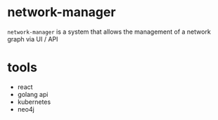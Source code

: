 # network-manager

`network-manager` is a system that allows the management of a network graph via UI / API

# tools
* react
* golang api
* kubernetes
* neo4j